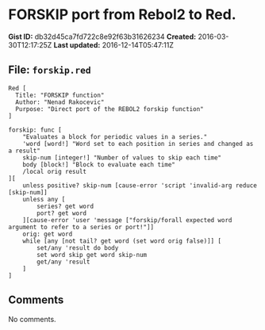 # FORSKIP port from Rebol2 to Red.

**Gist ID:** db32d45ca7fd722c8e92f63b31626234
**Created:** 2016-03-30T12:17:25Z
**Last updated:** 2016-12-14T05:47:11Z

## File: `forskip.red`

```Red
Red [
  Title: "FORSKIP function"
  Author: "Nenad Rakocevic"
  Purpose: "Direct port of the REBOL2 forskip function"
]

forskip: func [
    "Evaluates a block for periodic values in a series."
    'word [word!] "Word set to each position in series and changed as a result"
    skip-num [integer!] "Number of values to skip each time"
    body [block!] "Block to evaluate each time"
    /local orig result
][
    unless positive? skip-num [cause-error 'script 'invalid-arg reduce [skip-num]]
    unless any [
        series? get word
        port? get word
    ][cause-error 'user 'message ["forskip/forall expected word argument to refer to a series or port!"]]
    orig: get word
    while [any [not tail? get word (set word orig false)]] [
        set/any 'result do body
        set word skip get word skip-num
        get/any 'result
    ]
]
```

## Comments

No comments.
